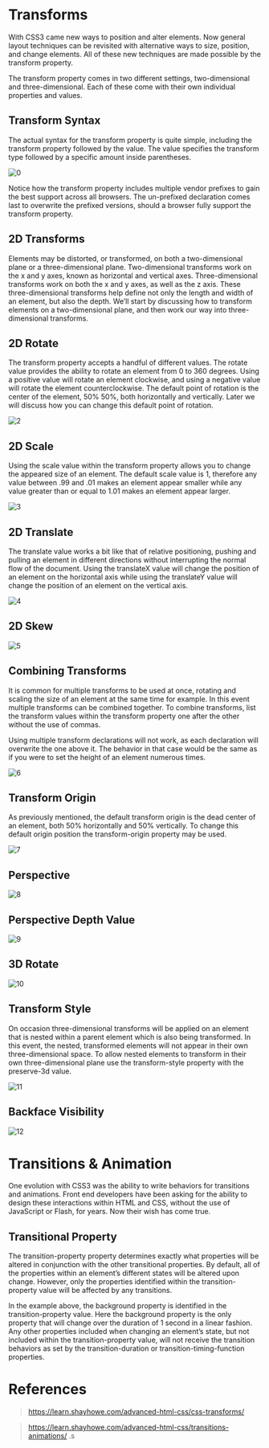# Transforms
With CSS3 came new ways to position and alter elements. Now general layout techniques can be revisited with alternative ways to size, position, and change elements. All of these new techniques are made possible by the transform property.

The transform property comes in two different settings, two-dimensional and three-dimensional. Each of these come with their own individual properties and values.

## Transform Syntax
The actual syntax for the transform property is quite simple, including the transform property followed by the value. The value specifies the transform type followed by a specific amount inside parentheses.

![0](https://www8.0zz0.com/2021/03/16/22/698669127.png)

Notice how the transform property includes multiple vendor prefixes to gain the best support across all browsers. The un-prefixed declaration comes last to overwrite the prefixed versions, should a browser fully support the transform property.

## 2D Transforms

Elements may be distorted, or transformed, on both a two-dimensional plane or a three-dimensional plane. Two-dimensional transforms work on the x and y axes, known as horizontal and vertical axes. Three-dimensional transforms work on both the x and y axes, as well as the z axis. These three-dimensional transforms help define not only the length and width of an element, but also the depth. We’ll start by discussing how to transform elements on a two-dimensional plane, and then work our way into three-dimensional transforms.

## 2D Rotate

The transform property accepts a handful of different values. The rotate value provides the ability to rotate an element from 0 to 360 degrees. Using a positive value will rotate an element clockwise, and using a negative value will rotate the element counterclockwise. The default point of rotation is the center of the element, 50% 50%, both horizontally and vertically. Later we will discuss how you can change this default point of rotation.

![2](https://www6.0zz0.com/2021/03/16/22/321772225.png)

## 2D Scale
Using the scale value within the transform property allows you to change the appeared size of an element. The default scale value is 1, therefore any value between .99 and .01 makes an element appear smaller while any value greater than or equal to 1.01 makes an element appear larger.

![3](https://www6.0zz0.com/2021/03/16/22/366331690.png)

## 2D Translate
The translate value works a bit like that of relative positioning, pushing and pulling an element in different directions without interrupting the normal flow of the document. Using the translateX value will change the position of an element on the horizontal axis while using the translateY value will change the position of an element on the vertical axis.

![4](https://www9.0zz0.com/2021/03/16/22/197789667.png)

## 2D Skew

![5](https://www13.0zz0.com/2021/03/16/22/935239740.png)


## Combining Transforms
It is common for multiple transforms to be used at once, rotating and scaling the size of an element at the same time for example. In this event multiple transforms can be combined together. To combine transforms, list the transform values within the transform property one after the other without the use of commas.

Using multiple transform declarations will not work, as each declaration will overwrite the one above it. The behavior in that case would be the same as if you were to set the height of an element numerous times.

![6](https://www9.0zz0.com/2021/03/16/22/909121908.png)

## Transform Origin

As previously mentioned, the default transform origin is the dead center of an element, both 50% horizontally and 50% vertically. To change this default origin position the transform-origin property may be used.

![7](https://www7.0zz0.com/2021/03/16/22/942653916.png)

## Perspective

![8](https://www12.0zz0.com/2021/03/16/22/512552141.png)

## Perspective Depth Value

![9](https://www8.0zz0.com/2021/03/16/23/648537218.png)

## 3D Rotate

![10](https://www10.0zz0.com/2021/03/16/23/608113725.png)

## Transform Style
On occasion three-dimensional transforms will be applied on an element that is nested within a parent element which is also being transformed. In this event, the nested, transformed elements will not appear in their own three-dimensional space. To allow nested elements to transform in their own three-dimensional plane use the transform-style property with the preserve-3d value.

![11](https://www6.0zz0.com/2021/03/16/23/593549093.png)

## Backface Visibility

![12](https://www6.0zz0.com/2021/03/16/23/886559345.png)

# Transitions & Animation
One evolution with CSS3 was the ability to write behaviors for transitions and animations. Front end developers have been asking for the ability to design these interactions within HTML and CSS, without the use of JavaScript or Flash, for years. Now their wish has come true.

## Transitional Property
The transition-property property determines exactly what properties will be altered in conjunction with the other transitional properties. By default, all of the properties within an element’s different states will be altered upon change. However, only the properties identified within the transition-property value will be affected by any transitions.

In the example above, the background property is identified in the transition-property value. Here the background property is the only property that will change over the duration of 1 second in a linear fashion. Any other properties included when changing an element’s state, but not included within the transition-property value, will not receive the transition behaviors as set by the transition-duration or transition-timing-function properties.


# References

> https://learn.shayhowe.com/advanced-html-css/css-transforms/

> https://learn.shayhowe.com/advanced-html-css/transitions-animations/
.s